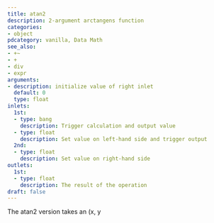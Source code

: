 ```yaml
---
title: atan2
description: 2-argument arctangens function
categories:
- object
pdcategory: vanilla, Data Math
see_also:
- +~
- +
- div
- expr
arguments:
- description: initialize value of right inlet 
  default: 0
  type: float
inlets:
  1st:
  - type: bang
    description: Trigger calculation and output value
  - type: float
    description: Set value on left-hand side and trigger output
  2nd:
  - type: float
    description: Set value on right-hand side
outlets:
  1st:
  - type: float
    description: The result of the operation
draft: false
---
```

The atan2 version takes an (x, y
